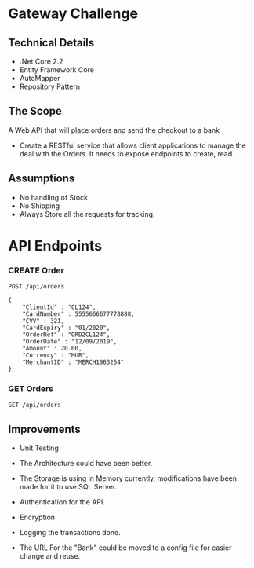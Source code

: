 # Gateway Challenge

## Technical Details
 - .Net Core 2.2
 - Entity Framework Core
 - AutoMapper
 - Repository Pattern

 ## The Scope
 A Web API that will place orders and send the checkout to a bank

 - Create a RESTful service that allows client applications to manage the deal with the Orders. It needs to expose endpoints to create, read.

## Assumptions
 - No handling of Stock
 - No Shipping
 - Always Store all the requests for tracking.

# API Endpoints
### CREATE Order

````
POST /api/orders

{
    "ClientId" : "CL124",
    "CardNumber" : 5555666677778888,
    "CVV" : 321,
    "CardExpiry" : "01/2020",
    "OrderRef" : "ORD2CL124",
    "OrderDate" : "12/09/2019",
    "Amount" : 20.00,
    "Currency" : "MUR",
    "MerchantID" : "MERCH1963254"
}
````

### GET Orders
````
GET /api/orders
````

## Improvements

- Unit Testing

- The Architecture could have been better.

- The Storage is using in Memory currently, modifications have been made for it to use SQL Server.

- Authentication for the API.

- Encryption

- Logging the transactions done.

- The URL For the "Bank" could be moved to a config file for easier change and reuse.
